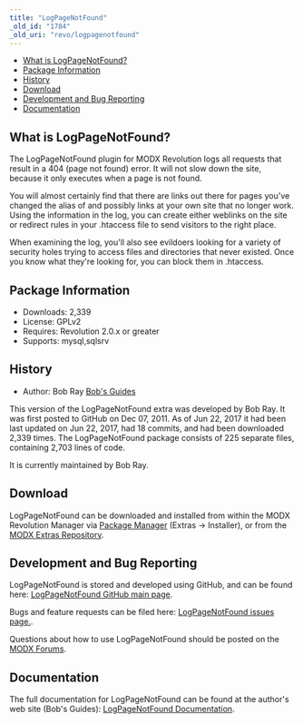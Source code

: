 ```yaml
---
title: "LogPageNotFound"
_old_id: "1784"
_old_uri: "revo/logpagenotfound"
---
```


- [What is LogPageNotFound?](#LogPageNotFound-WhatisLogPageNotFound)
- [Package Information](#LogPageNotFound-Information)
- [History](#LogPageNotFound-History)
- [Download](#LogPageNotFound-Download)
- [Development and Bug Reporting](#LogPageNotFound-DevelopmentandBugReporting)
- [Documentation](#LogPageNotFound-Documentation)
 
What is LogPageNotFound?
------------------------

The LogPageNotFound plugin for MODX Revolution logs all requests that result in a 404 (page not found) error. It will not slow down the site, because it only executes when a page is not found.

You will almost certainly find that there are links out there for pages you've changed the alias of and possibly links at your own site that no longer work. Using the information in the log, you can create either weblinks on the site or redirect rules in your .htaccess file to send visitors to the right place.

When examining the log, you'll also see evildoers looking for a variety of security holes trying to access files and directories that never existed. Once you know what they're looking for, you can block them in .htaccess.

Package Information
-------------------

- Downloads: 2,339
- License: GPLv2
- Requires: Revolution 2.0.x or greater
- Supports: mysql,sqlsrv

History
-------

- Author: Bob Ray [Bob's Guides](https://bobsguides.com)

 This version of the LogPageNotFound extra was developed by Bob Ray. It was first posted to GitHub on Dec 07, 2011. As of Jun 22, 2017 it had been last updated on Jun 22, 2017, had 18 commits, and had been downloaded 2,339 times. The LogPageNotFound package consists of 225 separate files, containing 2,703 lines of code.

It is currently maintained by Bob Ray.

Download
--------

 LogPageNotFound can be downloaded and installed from within the MODX Revolution Manager via [Package Manager](/revolution/2.x/developing-in-modx/advanced-development/package-management "Package Manager") (Extras -> Installer), or from the [MODX Extras Repository](https://modx.com/extras/package/logpagenotfound).

Development and Bug Reporting 
------------------------------

 LogPageNotFound is stored and developed using GitHub, and can be found here: [LogPageNotFound GitHub main page](https://github.com/BobRay/LogPageNotFound).

 Bugs and feature requests can be filed here: [LogPageNotFound issues page.](https://github.com/BobRay/LogPageNotFound/issues).

Questions about how to use LogPageNotFound should be posted on the [MODX Forums](https://forums.modx.com).

Documentation
-------------

 The full documentation for LogPageNotFound can be found at the author's web site (Bob's Guides): [LogPageNotFound Documentation](https://bobsguides.com/logpagenotfound-tutorial.html).

 